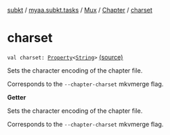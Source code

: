 [subkt](../../../index.md) / [myaa.subkt.tasks](../../index.md) / [Mux](../index.md) / [Chapter](index.md) / [charset](./charset.md)

# charset

`val charset: `[`Property`](https://docs.gradle.org/current/javadoc/org/gradle/api/provider/Property.html)`<`[`String`](https://kotlinlang.org/api/latest/jvm/stdlib/kotlin/-string/index.html)`>` [(source)](https://github.com/Myaamori/SubKt/blob/0.1.13/src/main/kotlin/myaa/subkt/tasks/muxtask.kt#L486)

Sets the character encoding of the chapter file.

Corresponds to the `--chapter-charset` mkvmerge flag.

**Getter**

Sets the character encoding of the chapter file.

Corresponds to the `--chapter-charset` mkvmerge flag.

